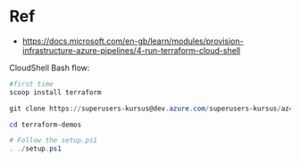 # Ref

- https://docs.microsoft.com/en-gb/learn/modules/provision-infrastructure-azure-pipelines/4-run-terraform-cloud-shell

CloudShell Bash flow:

```powershell
#first time
scoop install terraform
```


```powershell
git clone https://superusers-kursus@dev.azure.com/superusers-kursus/az400-kursus/_git/terraform-demos

cd terraform-demos

# Follow the setup.ps1 
. ./setup.ps1

```